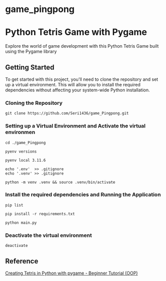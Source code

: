 # game_pingpong

# Python Tetris Game with Pygame

Explore the world of game development with this Python Tetris Game built using the Pygame library


## Getting Started
To get started with this project, you'll need to clone the repository and set up a virtual environment. This will allow you to install the required dependencies without affecting your system-wide Python installation.

### Cloning the Repository

    git clone https://github.com/Seri1436/game_Pingpong.git

### Setting up a Virtual Environment and Activate the virtual environmen

    cd ./game_Pingpong

    pyenv versions

    pyenv local 3.11.6

    echo '.env'  >> .gitignore
    echo '.venv' >> .gitignore

    python -m venv .venv && source .venv/bin/activate

### Install the required dependencies and Running the Application

    pip list

    pip install -r requirements.txt

    python main.py

### Deactivate the virtual environment

    deactivate


## Reference


[Creating Tetris in Python with pygame - Beginner Tutorial (OOP)](https://www.youtube.com/watch?v=nF_crEtmpBo)
